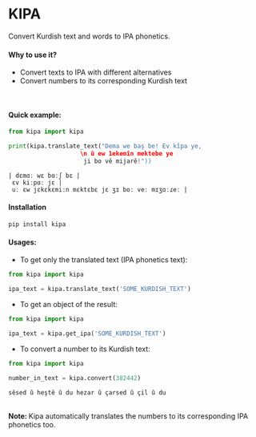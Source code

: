 # KIPA
Convert Kurdish text and words to IPA phonetics.<br>

#### Why to use it?
- Convert texts to IPA with different alternatives 
- Convert numbers to its corresponding Kurdish text
<br>

#### Quick example:
```python
from kipa import kipa

print(kipa.translate_text("Dema we baş be! Ev kîpa ye,
                    \n û ew 1ekemîn mektebe ye
                     ji bo vê mijarê!"))
```
```text
| dɛmɑː wɛ bɑːʃ bɛ |
 ɛv kiːpɑː jɛ |
 uː ɛw jɛkɛkɛmiːn mɛktɛbɛ jɛ ʒɪ boː veː mɪʒɑːɾeː |
```

#### Installation
```shell
pip install kipa
```

#### Usages: 
- To get only the translated text (IPA phonetics text):
```python
from kipa import kipa 

ipa_text = kipa.translate_text('SOME_KURDISH_TEXT')
```

- To get an object of the result: 
```python
from kipa import kipa 

ipa_text = kipa.get_ipa('SOME_KURDISH_TEXT')
```

- To convert a number to its Kurdish text:
```python
from kipa import kipa

number_in_text = kipa.convert(382442)
```
```text
sêsed û heştê û du hezar û çarsed û çil û du
```

<br>
<strong>Note: </strong> Kipa automatically translates the numbers to its corresponding IPA phonetics too.